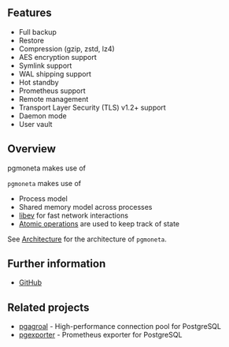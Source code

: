 Features
--------

*   Full backup
*   Restore
*   Compression (gzip, zstd, lz4)
*   AES encryption support
*   Symlink support
*   WAL shipping support
*   Hot standby
*   Prometheus support
*   Remote management
*   Transport Layer Security (TLS) v1.2+ support
*   Daemon mode
*   User vault

Overview
--------

pgmoneta makes use of

`pgmoneta` makes use of

* Process model
* Shared memory model across processes
* [libev](http://software.schmorp.de/pkg/libev.html) for fast network interactions
* [Atomic operations](https://en.cppreference.com/w/c/atomic) are used to keep track of state

See [Architecture](https://github.com/pgmoneta/pgmoneta/blob/main/doc/ARCHITECTURE.md) for the architecture of `pgmoneta`.

Further information
-------------------

*   [GitHub](https://github.com/pgmoneta/pgmoneta)

Related projects
----------------

*   [pgagroal](https://agroal.github.io/pgagroal/) - High-performance connection pool for PostgreSQL
*   [pgexporter](https://pgexporter.github.io/) - Prometheus exporter for PostgreSQL
